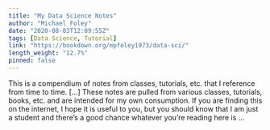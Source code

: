 ```yaml
---
title: "My Data Science Notes"
author: "Michael Foley"
date: "2020-08-03T12:09:55Z"
tags: [Data Science, Tutorial]
link: "https://bookdown.org/mpfoley1973/data-sci/"
length_weight: "12.7%"
pinned: false
---
```


This is a compendium of notes from classes, tutorials, etc. that I reference from time to time. [...] These notes are pulled from various classes, tutorials, books, etc. and are intended for my own consumption. If you are finding this on the internet, I hope it is useful to you, but you should know that I am just a student and there’s a good chance whatever you’re reading here is ...
